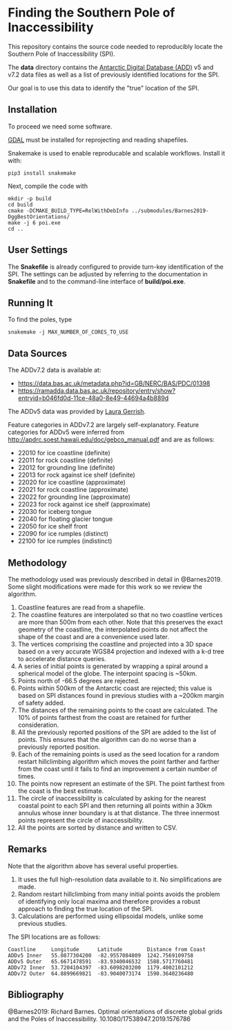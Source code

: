 Finding the Southern Pole of Inaccessibility
============================================

This repository contains the source code needed to reproducibly locate
the Southern Pole of Inaccessibility (SPI).

The **data** directory contains the
[Antarctic Digital Database (ADD)](https://www.add.scar.org/)
v5 and v7.2 data files as well as a list of previously identified locations
for the SPI.

Our goal is to use this data to identify the "true" location of the SPI.



Installation
------------

To proceed we need some software.

[GDAL](https://gdal.org/) must be installed for reprojecting and reading
shapefiles.

Snakemake is used to enable reproducable and scalable workflows. Install it
with:
```
pip3 install snakemake
```

Next, compile the code with
```
mkdir -p build
cd build
cmake -DCMAKE_BUILD_TYPE=RelWithDebInfo ../submodules/Barnes2019-DggBestOrientations/
make -j 6 poi.exe
cd ..
```



User Settings
-----------------------

The **Snakefile** is already configured to provide turn-key identification of
the SPI. The settings can be adjusted by referring to the documentation in
**Snakefile** and to the command-line interface of **build/poi.exe**.



Running It
-----------------------

To find the poles, type
```
snakemake -j MAX_NUMBER_OF_CORES_TO_USE
```



Data Sources
-----------------------

The ADDv7.2 data is available at:

 * https://data.bas.ac.uk/metadata.php?id=GB/NERC/BAS/PDC/01398
 * https://ramadda.data.bas.ac.uk/repository/entry/show?entryid=b046fd0d-11ce-48a0-8e49-44694a4b889d

The ADDv5 data was provided by [Laura Gerrish](lauger@bas.ac.uk).

Feature categories in ADDv7.2 are largely self-explanatory. Feature categories
for ADDv5 were inferred from http://apdrc.soest.hawaii.edu/doc/gebco_manual.pdf
and are as follows:

 * 22010 for ice coastline (definite)
 * 22011 for rock coastline (definite)
 * 22012 for grounding line (definite)
 * 22013 for rock against ice shelf (definite)
 * 22020 for ice coastline (approximate)
 * 22021 for rock coastline (approximate)
 * 22022 for grounding line (approximate)
 * 22023 for rock against ice shelf (approximate)
 * 22030 for iceberg tongue
 * 22040 for floating glacier tongue
 * 22050 for ice shelf front
 * 22090 for ice rumples (distinct)
 * 22100 for ice rumples (indistinct)



Methodology
---------------------------

The methodology used was previously described in detail in @Barnes2019. Some
slight modifications were made for this work so we review the algorithm.

1. Coastline features are read from a shapefile.
2. The coastline features are interpolated so that no two coastline vertices
   are more than 500m from each other. Note that this preserves
   the exact geometry of the coastline, the interpolated points do not affect
   the shape of the coast and are a convenience used later.
3. The vertices comprising the coastline and projected into a 3D space based on
   a very accurate WGS84 projection and indexed with a k-d tree to accelerate
   distance queries.
4. A series of initial points is generated by wrapping a spiral around a
   spherical model of the globe. The interpoint spacing is ~50km.
5. Points north of -66.5 degrees are rejected.
6. Points within 500km of the Antarctic coast are rejected; this value is based
   on SPI distances found in previous studies with a ~200km margin of safety
   added.
7. The distances of the remaining points to the coast are calculated. The 10%
   of points farthest from the coast are retained for further consideration.
8. All the previously reported positions of the SPI are added to the list of
   points. This ensures that the algorithm can do no worse than a previously
   reported position.
9. Each of the remaining points is used as the seed location for a random
   restart hillclimbing algorithm which moves the point farther and farther
   from the coast until it fails to find an improvement a certain number of
   times.
10. The points now represent an estimate of the SPI. The point farthest from the
    coast is the best estimate.
11. The circle of inaccessibility is calculated by asking for the nearest
    coastal point to each SPI and then returning all points within a 30km
    annulus whose inner boundary is at that distance. The three innermost
    points represent the circle of inaccessibility.
12. All the points are sorted by distance and written to CSV.



Remarks
---------------------------------------

Note that the algorithm above has several useful properties.

1. It uses the full high-resolution data available to it. No simplifications
   are made.
2. Random restart hillclimbing from many initial points avoids the problem of
   identifying only local maxima and therefore provides a robust approach to
   finding the true location of the SPI.
3. Calculations are performed using ellipsoidal models, unlike some previous
   studies.

The SPI locations are as follows:
```
Coastline     Longitude      Latitude        Distance from Coast
ADDv5 Inner   55.0877304200  -82.9557084809  1242.7569109758
ADDv5 Outer   65.6671478591  -83.9340046532  1588.5717760481
ADDv72 Inner  53.7204104397  -83.6098203200  1179.4002101212
ADDv72 Outer  64.8899669821  -83.9040073174  1590.3640236480
```



Bibliography
---------------------------

@Barnes2019:
Richard Barnes.
Optimal orientations of discrete global grids and the Poles of Inaccessibility.
10.1080/17538947.2019.1576786